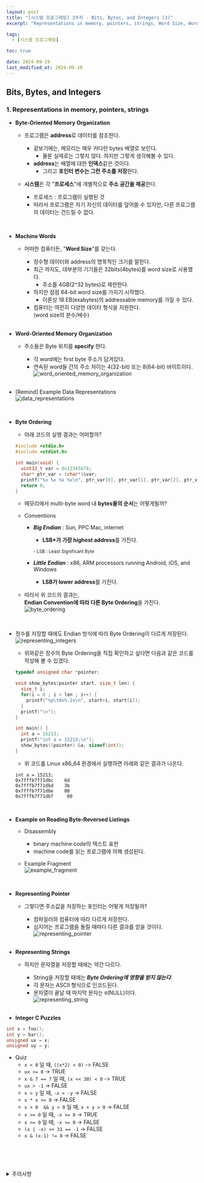 ```yaml
---
layout: post
title: "[시스템 프로그래밍] 3주차 - Bits, Bytes, and Integers (3)"
excerpt: "Representations in memory, pointers, strings, Word Size, Word-Oriented memory organization, Byte ordering, Representing String, Pointer"

tags:
  - [시스템 프로그래밍]

toc: true

date: 2024-09-19
last_modified_at: 2024-09-19
---
```

## Bits, Bytes, and Integers
### 1. Representations in memory, pointers, strings
- **Byte-Oriented Memory Organization**  

  - 프로그램은 **address**로 데이터를 참조한다.  
    - 겉보기에는, 메모리는 매우 커다란 bytes 배열로 보인다.
      - 물론 실제로는 그렇지 않다. 하지만 그렇게 생각해볼 수 있다.  
    - **address**는 배열에 대한 **인덱스**같은 것이다.  
      - 그리고 **포인터 변수는 그런 주소를 저장**한다.  

  - **시스템**은 각 "**프로세스**"에 개별적으로 **주소 공간을 제공**한다.  
    - 프로세스 : 프로그램이 실행된 것
    - 따라서 프로그램은 자기 자신의 데이터를 덮어쓸 수 있지만, 다른 프로그램의 데이터는 건드릴 수 없다.  

<br>

- **Machine Words**  
  - 어떠한 컴퓨터든, "**Word Size**"를 갖는다.  

    - 정수형 데이터와 address의 명목적인 크기를 말한다.  
    - 최근 까지도, 대부분의 기기들은 32bits(4bytes)를 word size로 사용했다.  
      - 주소를 4GB(2^32 bytes)로 제한한다.  
    - 하지만 점점 64-bit word size를 가지기 시작했다.  
      - 이론상 18 EB(exabytes)의 addressable memory를 가질 수 있다.  
    - 컴퓨터는 여전히 다양한 데이터 형식을 지원한다.  
    (word size의 분수/배수)  

    <br>

- **Word-Oriented Memory Organization**  
  - 주소들은 Byte 위치를 **specify** 한다.  
    - 각 word에는 first byte 주소가 담겨있다.  
    - 연속된 word들 간의 주소 차이는 4(32-bit) 또는 8(64-bit) 바이트이다.  
    ![word_oriented_memory_organization][def]

    <br>

- [Remind] Example Data Representations  
![data_representations][def2]  

<br>

- **Byte Ordering**
  - 아래 코드의 실행 결과는 어떠할까?  

  ```c
  #include <stdio.h>
  #include <stdint.h>

  int main(void) {
    uint32_t var = 0x12345678;
    char* ptr_var = (char*)&var;
    printf("%x %x %x %x\n", ptr_var[0], ptr_var[1], ptr_var[2], ptr_var[3]);
    return 0;
  }
  ```

  - 메모리에서 multi-byte word 내 **bytes들의 순서**는 어떻게될까?  

  - Conventions
    - ***Big Endian*** : Sun, PPC Mac, internet
      - **LSB*가 가장 highest address**를 가진다.  

      <sup>- LSB : Least Significant Byte</sup>

    - ***Little Endian*** : x86, ARM processors running Android, iOS, and Windows
      - **LSB가 lower address**를 가진다.  

  - 따라서 위 코드의 결과는,  
  **Endian Convention에 따라 다른 Byte Ordering**을 가진다.  
  ![byte_ordering][def3]  
  
  <br>

- 정수를 저장할 때에도 Endian 방식에 따라 Byte Ordering이 다르게 저장된다.  
![representing_integers][def4]  

  - 위와같은 정수의 Byte Ordering을 직접 확인하고 싶다면 다음과 같은 코드를 작성해 볼 수 있겠다.  

  ```c
  typedef unsigned char *pointer;

  void show_bytes(pointer start, size_t len) {
    size_t i;
    for(i = 0 ; i < len ; i++) {
      printf("%p\t0x%.2x\n", start+i, start[i]);
    }
    printf("\n");
  }

  int main() {
    int a = 15213;
    printf("int a = 15213;\n");
    show_bytes((pointer) &a, sizeof(int));
  }
  ```

  - 위 코드를 Linux x86_64 환경에서 실행하면 아래와 같은 결과가 나온다.  

  ```
  int a = 15213;
  0x7fffb7f71dbc    6d
  0x7fffb7f71dbd    3b
  0x7fffb7f71dbe    00
  0x7fffb7f71dbf     00
  ```

  <br>

- **Example on Reading Byte-Reversed Listings**
  - Disassembly
    - binary machine code의 텍스트 표현
    - machine code를 읽는 프로그램에 의해 생성된다.  

  - Example Fragment  
  ![example_fragment][def5]  

  <br>

- **Representing Pointer**
  - 그렇다면 주소값을 저장하는 포인터는 어떻게 저장될까?  
    - 컴파일러와 컴퓨터에 따라 다르게 저장한다.  
    - 심지어는 프로그램을 돌릴 때마다 다른 결과를 얻을 것이다.  
  ![representing_pointer][def6]

    <br>

- **Representing Strings**
  - 하지만 문자열을 저장할 때에는 약간 다르다.  
    - String을 저장할 때에는 ***Byte Ordering에 영향을 받지 않는다***.  
    - 각 문자는 ASCII 형식으로 인코드된다.  
    - 문자열이 끝날 때 마지막 문자는 `0`(NULL)이다.  
  ![representing_string][def7]  

    <br>

- **Integer C Puzzles**

```c
int x = foo();
int y = bar();
unsigned ux = x;
unsigned uy = y;
```

- Quiz
  - `x < 0` 일 때, `((x*2) < 0)`  ->  FALSE
  - `ux >= 0`  ->  TRUE
  - `x & 7 == 7` 일 때, `(x << 30) < 0`  ->  TRUE
  - `ux > -1`  -> FALSE
  - `x > y` 일 때, `-x < -y`  ->  FALSE
  - `x * x >= 0`  ->  FALSE
  - `x > 0  && y > 0` 일 때, `x + y > 0`  ->  FALSE
  - `x >= 0` 일 때, `-x <= 0`  ->  TRUE
  - `x <= 0` 일 때, `-x >= 0`  ->  FALSE  
  - `(x | -x) >> 31 == -1`  ->  FALSE
  - `x & (x-1) != 0`  ->  FALSE

<br>
<br>
<br>
<br>
<details>
<summary>주의사항</summary>
<div markdown="1">  

이 포스팅은 강원대학교 송원준 교수님의 시스템 프로그래밍 수업을 들으며 내용을 정리 한 것입니다.  
수업 내용에 대한 저작권은 교수님께 있으니,  
다른 곳으로의 무분별한 내용 복사를 자제해 주세요.  

</div>
</details>

[def]: https://i.imgur.com/YCjYlNq.png
[def2]: https://i.imgur.com/NYu67bB.png
[def3]: https://i.imgur.com/QSzTHQD.png
[def4]: https://i.imgur.com/KmRBYe9.png
[def5]: https://i.imgur.com/aWIRFio.png
[def6]: https://i.imgur.com/FTjB3NJ.png
[def7]: https://i.imgur.com/p5qXlpz.png